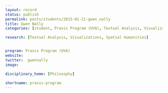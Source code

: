 ```yaml
---
layout: record
status: publish
permalink: posts/students/2015-01-21-gwen_nally
title: Gwen Nally
categories: [student, Praxis Program (UVA), Textual Analysis, Visualizations, Spatial Humanities]

research: [Textual Analysis, Visualizations, Spatial Humanities]


program: Praxis Program (UVA)
website: 
twitter:  gwennally
image: 

disciplinary_home: [Philosophy]

shortname: praxis-program
---
```


